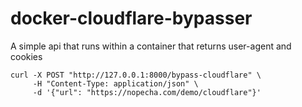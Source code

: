 # docker-cloudflare-bypasser
A simple api that runs within a container that returns user-agent and cookies 
```
curl -X POST "http://127.0.0.1:8000/bypass-cloudflare" \
     -H "Content-Type: application/json" \
     -d '{"url": "https://nopecha.com/demo/cloudflare"}'
```
